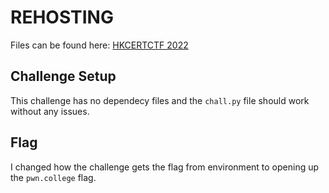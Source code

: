 # REHOSTING

Files can be found here: [HKCERTCTF 2022](https://github.com/hkcert-ctf/CTF-Challenges/tree/main/CTF-2022/03-base64-encryption)

## Challenge Setup
This challenge has no dependecy files and the `chall.py` file should work without any issues.

## Flag
I changed how the challenge gets the flag from environment to opening up the `pwn.college` flag.